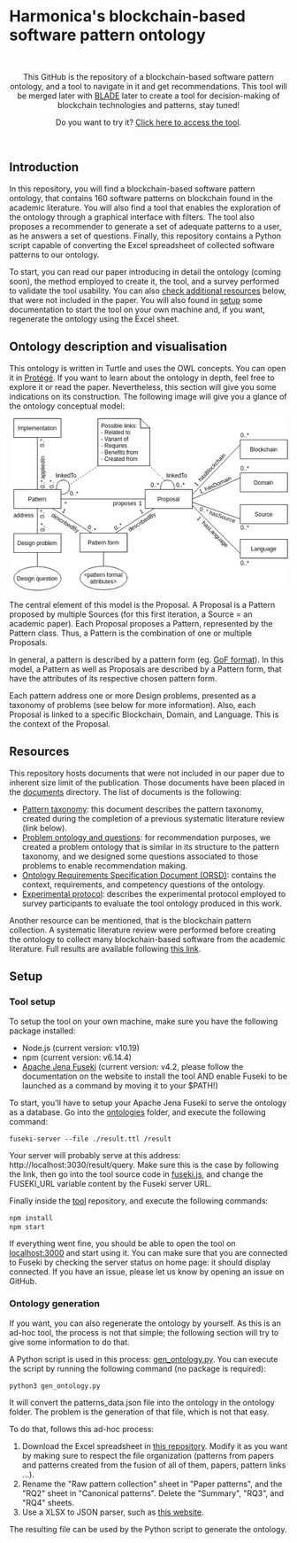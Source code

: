 # Harmonica's blockchain-based software pattern ontology

<div align="center">
    <br/>
    <p>
        This GitHub is the repository of a blockchain-based software pattern ontology, and a tool to navigate in it and get recommendations. This tool will be merged later with <a href="https://github.com/harmonica-project/BLADE">BLADE</a> later to create a tool for decision-making of blockchain technologies and patterns, stay tuned!
    </p>
    <p>
        Do you want to try it? <a href="http://onto-tool.blade-blockchain.eu/">Click here to access the tool</a>.
    </p>
  <br/>
</div> 

## Introduction

In this repository, you will find a blockchain-based software pattern ontology, that contains 160 software patterns on blockchain found in the academic literature. You will also find a tool that enables the exploration of the ontology through a graphical interface with filters. The tool also proposes a recommender to generate a set of adequate patterns to a user, as he answers a set of questions.
Finally, this repository contains a Python script capable of converting the Excel spreadsheet of collected software patterns to our ontology. 

To start, you can read our paper introducing in detail the ontology (coming soon), the method employed to create it, the tool, and a survey performed to validate the tool usability. You can also [check additional resources](#resources) below, that were not included in the paper. You will also found in [setup](#setup) some documentation to start the tool on your own machine and, if you want, regenerate the ontology using the Excel sheet.

## Ontology description and visualisation

This ontology is written in Turtle and uses the OWL concepts. You can open it in [Protégé](https://protege.stanford.edu/). If you want to learn about the ontology in depth, feel free to explore it or read the paper. Nevertheless, this section will give you some indications on its construction. The following image will give you a glance of the ontology conceptual model:

![Conceptual model](./documents/conceptual-model.png)

The central element of this model is the Proposal. 
A Proposal is a Pattern proposed by multiple Sources (for this first iteration, a Source = an academic paper). Each Proposal proposes a Pattern, represented by the Pattern class. Thus, a Pattern is the combination of one or multiple Proposals.

In general, a pattern is described by a pattern form (eg. [GoF format](https://hillside.net/index.php/gang-of-four-template)). In this model, a Pattern as well as Proposals are described by a Pattern form, that have the attributes of its respective chosen pattern form.

Each pattern address one or more Design problems, presented as a taxonomy of problems (see below for more information). Also, each Proposal is linked to a specific Blockchain, Domain, and Language. This is the context of the Proposal.

## Resources

This repository hosts documents that were not included in our paper due to inherent size limit of the publication. Those documents have been placed in the [documents](https://github.com/harmonica-project/blockchain-patterns-ontology/tree/main/documents) directory. The list of documents is the following:

- [Pattern taxonomy](https://github.com/harmonica-project/blockchain-patterns-ontology/blob/main/documents/Pattern%20taxonomy.pdf): this document describes the pattern taxonomy, created during the completion of a previous systematic literature review (link below).
- [Problem ontology and questions](https://github.com/harmonica-project/blockchain-patterns-ontology/blob/main/documents/Problem%20ontology.pdf): for recommendation purposes, we created a problem ontology that is similar in its structure to the pattern taxonomy, and we designed some questions associated to those problems to enable recommendation making.
- [Ontology Requirements Specification Document (ORSD)](https://github.com/harmonica-project/blockchain-patterns-ontology/blob/main/documents/ORSD.pdf): contains the context, requirements, and competency questions of the ontology.
- [Experimental protocol](https://github.com/harmonica-project/blockchain-patterns-ontology/blob/main/documents/Experimental%20protocol.pdf): describes the experimental protocol employed to survey participants to evaluate the tool ontology produced in this work.

Another resource can be mentioned, that is the blockchain pattern collection. A systematic literature review were performed before creating the ontology to collect many blockchain-based software from the academic literature. Full results are available following [this link](https://github.com/harmonica-project/blockchain-patterns-collection).

## Setup

### Tool setup

To setup the tool on your own machine, make sure you have the following package installed:

- Node.js (current version: v10.19)
- npm (current version: v6.14.4)
- [Apache Jena Fuseki](https://jena.apache.org/documentation/fuseki2/) (current version: v4.2, please follow the documentation on the website to install the tool AND enable Fuseki to be launched as a command by moving it to your $PATH!)

To start, you'll have to setup your Apache Jena Fuseki to serve the ontology as a database. Go into the [ontologies](https://github.com/harmonica-project/blockchain-patterns-ontology/tree/main/ontologies) folder, and execute the following command:

```
fuseki-server --file ./result.ttl /result
```

Your server will probably serve at this address: http://localhost:3030/result/query. Make sure this is the case by following the link, then go into the tool source code in [fuseki.js](https://github.com/harmonica-project/blockchain-patterns-ontology/blob/main/tool/src/libs/fuseki.js), and change the FUSEKI_URL variable content by the Fuseki server URL.

Finally inside the [tool](https://github.com/harmonica-project/blockchain-patterns-ontology/tree/main/tool) repository, and execute the following commands:

```
npm install
npm start
```

If everything went fine, you should be able to open the tool on [localhost:3000](localhost:3000) and start using it. You can make sure that you are connected to Fuseki by checking the server status on home page: it should display connected. If you have an issue, please let us know by opening an issue on GitHub.

### Ontology generation

If you want, you can also regenerate the ontology by yourself. As this is an ad-hoc tool, the process is not that simple; the following section will try to give some information to do that. 

A Python script is used in this process: [gen_ontology.py](https://github.com/harmonica-project/blockchain-patterns-ontology/blob/main/automation/gen_ontology.py). You can execute the script by running the following command (no package is required):

```
python3 gen_ontology.py
```

It will convert the patterns_data.json file into the ontology in the ontology folder. The problem is the generation of that file, which is not that easy. 

To do that, follows this ad-hoc process:

1. Download the Excel spreadsheet in [this repository](https://github.com/harmonica-project/blockchain-patterns-collection). Modify it as you want by making sure to respect the file organization (patterns from papers and patterns created from the fusion of all of them, papers, pattern links ...).
2. Rename the "Raw pattern collection" sheet in "Paper patterns", and the "RQ2" sheet in "Canonical patterns". Delete the "Summary", "RQ3", and "RQ4" sheets.
3. Use a XLSX to JSON parser, such as [this website](https://beautifytools.com/excel-to-json-converter.php). 

The resulting file can be used by the Python script to generate the ontology.

